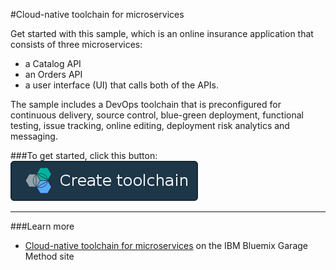 #Cloud-native toolchain for microservices

Get started with this sample, which is an online insurance application that consists of three microservices:
- a Catalog API
- an Orders API
- a user interface (UI) that calls both of the APIs.

The sample includes a DevOps toolchain that is preconfigured for continuous delivery, source control, blue-green deployment, functional testing, issue tracking, online editing, deployment risk analytics and messaging.

###To get started, click this button:
[![Deploy To Bluemix](./.bluemix/create_toolchain_button.png)](https://new-console.ng.bluemix.net/devops/setup/deploy/?repository=https%3A//github.com//IBM-Bluemix/insurance-toolchain.git)

---
###Learn more

* [Cloud-native toolchain for microservices](https://www.ibm.com/devops/method/toolchains/microservices_toolchain) on the IBM Bluemix Garage Method site
